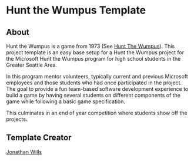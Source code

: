 # Hunt the Wumpus Template
## About
Hunt the Wumpus is a game from 1973 (See [Hunt The Wumpus](https://en.wikipedia.org/wiki/Hunt_the_Wumpus)).
This project template is an easy base setup for a Hunt the Wumpus project for the Microsoft Hunt the Wumpus 
program for high school students in the Greater Seattle Area. 

In this program mentor volunteers, typically current and previous Microsoft employees and those students who
had once participated in the project. The goal to provide a fun team-based software development experience to
build a game by having several students on different components of the game while following a basic game specification.

This culminates in an end of year competition where students show off the projects.

## Template Creator
[Jonathan Wills](https://jonwills.com)